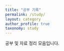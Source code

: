 ```yaml
---
title: "공부 기록"
permalink: /study/
layout: category
author_profile: true
taxonomy: study
---
```


공부 및 자료 정리 모음입니다.
